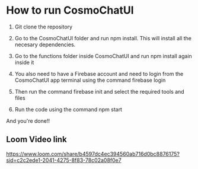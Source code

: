 # How to run CosmoChatUI

1. Git clone the repository

2. Go to the CosmoChatUI folder and run npm install. This will install all the necesary dependencies.

3. Go to the functions folder inside CosmoChatUI and run npm install again inside it

4. You also need to have a Firebase account and need to login from the CosmoChatUI app terminal using the command firebase login

5. Then run the command firebase init and select the required tools and files

6. Run the code using the command npm start

And you're done!!


## Loom Video link
https://www.loom.com/share/b4597dc4ec394560ab716d0bc8876175?sid=c2c2ede1-2041-4275-8f83-78c02a08f0e7

